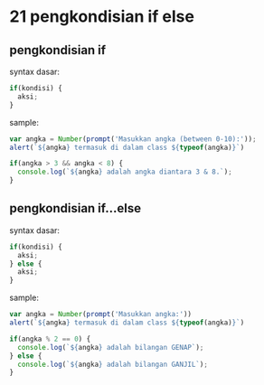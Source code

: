 # 21 pengkondisian if else

## pengkondisian if

syntax dasar:
```javascript
if(kondisi) {
  aksi;
}
```

sample:
```javascript
var angka = Number(prompt('Masukkan angka (between 0-10):'));
alert(`${angka} termasuk di dalam class ${typeof(angka)}`)

if(angka > 3 && angka < 8) {
  console.log(`${angka} adalah angka diantara 3 & 8.`);
}
```

## pengkondisian if...else

syntax dasar:
```javascript
if(kondisi) {
  aksi;
} else {
  aksi;
}
```

sample:
```javascript
var angka = Number(prompt('Masukkan angka:'))
alert(`${angka} termasuk di dalam class ${typeof(angka)}`)

if(angka % 2 == 0) {
  console.log(`${angka} adalah bilangan GENAP`);
} else {
  console.log(`${angka} adalah bilangan GANJIL`);
}
```
